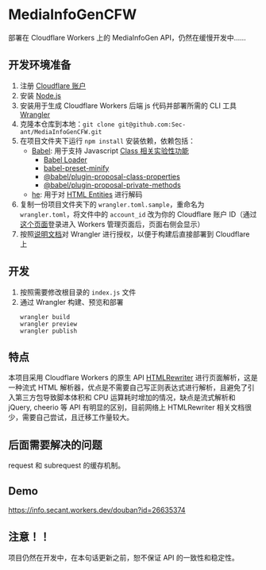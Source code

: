 # MediaInfoGenCFW

部署在 Cloudflare Workers 上的 MediaInfoGen API，仍然在缓慢开发中……

## 开发环境准备

1. 注册 [Cloudflare 账户](https://dash.cloudflare.com/sign-up/workers)
2. 安装 [Node.js](https://nodejs.org/en/)
3. 安装用于生成 Cloudflare Workers 后端 js 代码并部署所需的 CLI 工具 [Wrangler](https://developers.cloudflare.com/workers/cli-wrangler/install-update)
4. 克隆本仓库到本地：`git clone git@github.com:Sec-ant/MediaInfoGenCFW.git`
5. 在项目文件夹下运行 `npm install` 安装依赖，依赖包括：
   - [Babel](https://github.com/babel/babel): 用于支持 Javascript [Class 相关实验性功能](https://developer.mozilla.org/zh-CN/docs/Web/JavaScript/Reference/Classes/Class_elements)
      - [Babel Loader](https://github.com/babel/babel-loader)
      - [babel-preset-minify](https://babeljs.io/docs/en/babel-preset-minify)
      - [@babel/plugin-proposal-class-properties](https://babeljs.io/docs/en/babel-plugin-proposal-class-properties)
      - [@babel/plugin-proposal-private-methods](https://babeljs.io/docs/en/babel-plugin-proposal-private-methods)
   - [he](https://github.com/mathiasbynens/he): 用于对 [HTML Entities](https://html.spec.whatwg.org/multipage/named-characters.html#named-character-references) 进行解码
6. 复制一份项目文件夹下的 `wrangler.toml.sample`，重命名为 `wrangler.toml`，将文件中的 `account_id` 改为你的 Cloudflare 账户 ID（通过[这个页面](https://dash.cloudflare.com/)登录进入 Workers 管理页面后，页面右侧会显示）
7. 按照[说明文档](https://developers.cloudflare.com/workers/cli-wrangler/authentication)对 Wrangler 进行授权，以便于构建后直接部署到 Cloudflare 上

## 开发

1. 按照需要修改根目录的 `index.js` 文件
2. 通过 Wrangler 构建、预览和部署
   ```
   wrangler build
   wrangler preview
   wrangler publish
   ```

## 特点

本项目采用 Cloudflare Workers 的原生 API [HTMLRewriter](https://developers.cloudflare.com/workers/runtime-apis/html-rewriter) 进行页面解析，这是一种流式 HTML 解析器，优点是不需要自己写正则表达式进行解析，且避免了引入第三方包导致脚本体积和 CPU 运算耗时增加的情况，缺点是流式解析和 jQuery, cheerio 等 API 有明显的区别，目前网络上 HTMLRewriter 相关文档很少，需要自己尝试，且迁移工作量较大。

## 后面需要解决的问题

request 和 subrequest 的缓存机制。

## Demo

https://info.secant.workers.dev/douban?id=26635374

## 注意！！

项目仍然在开发中，在本句话更新之前，恕不保证 API 的一致性和稳定性。
